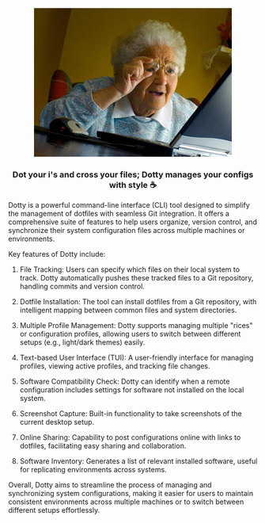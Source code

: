 <div align="center">
  <img alt="Dotty Logo" src="https://github.com/dkspencer/dotty/raw/main/media/dotty-logo-placeholder.jpg" />
</div>

<h3 align="center">Dot your i's and cross your files; Dotty manages your configs with style ☕</h3>

Dotty is a powerful command-line interface (CLI) tool designed to simplify the management of dotfiles with seamless Git integration. It offers a comprehensive suite of features to help users organize, version control, and synchronize their system configuration files across multiple machines or environments.

Key features of Dotty include:

1. File Tracking: Users can specify which files on their local system to track. Dotty automatically pushes these tracked files to a Git repository, handling commits and version control.

2. Dotfile Installation: The tool can install dotfiles from a Git repository, with intelligent mapping between common files and system directories.

3. Multiple Profile Management: Dotty supports managing multiple "rices" or configuration profiles, allowing users to switch between different setups (e.g., light/dark themes) easily.

4. Text-based User Interface (TUI): A user-friendly interface for managing profiles, viewing active profiles, and tracking file changes.

5. Software Compatibility Check: Dotty can identify when a remote configuration includes settings for software not installed on the local system.

6. Screenshot Capture: Built-in functionality to take screenshots of the current desktop setup.

7. Online Sharing: Capability to post configurations online with links to dotfiles, facilitating easy sharing and collaboration.

8. Software Inventory: Generates a list of relevant installed software, useful for replicating environments across systems.

Overall, Dotty aims to streamline the process of managing and synchronizing system configurations, making it easier for users to maintain consistent environments across multiple machines or to switch between different setups effortlessly.
